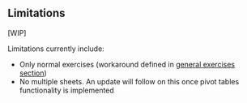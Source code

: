 ## Limitations

[WIP]

Limitations currently include:

- Only normal exercises (workaround defined in [general exercises section](exercises/general.html))
- No multiple sheets. An update will follow on this once pivot tables functionality is implemented
